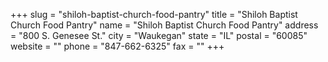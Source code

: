 +++
slug = "shiloh-baptist-church-food-pantry"
title = "Shiloh Baptist Church Food Pantry"
name = "Shiloh Baptist Church Food Pantry"
address = "800 S. Genesee St."
city = "Waukegan"
state = "IL"
postal = "60085"
website = ""
phone = "847-662-6325"
fax = ""
+++
